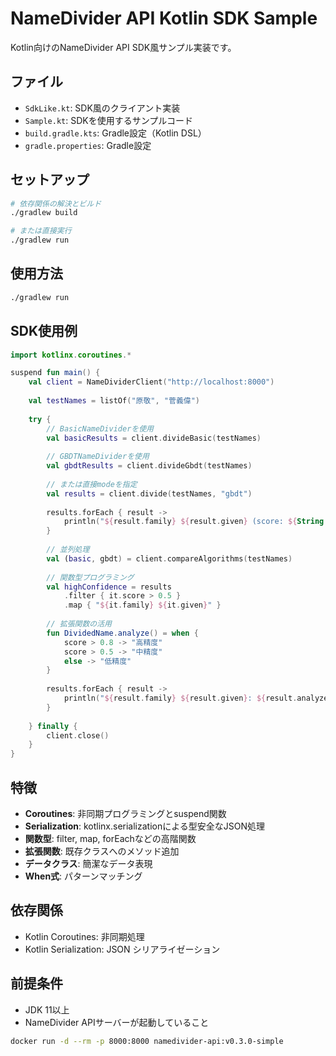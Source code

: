 # NameDivider API Kotlin SDK Sample

Kotlin向けのNameDivider API SDK風サンプル実装です。

## ファイル

- `SdkLike.kt`: SDK風のクライアント実装
- `Sample.kt`: SDKを使用するサンプルコード
- `build.gradle.kts`: Gradle設定（Kotlin DSL）
- `gradle.properties`: Gradle設定

## セットアップ

```bash
# 依存関係の解決とビルド
./gradlew build

# または直接実行
./gradlew run
```

## 使用方法

```bash
./gradlew run
```

## SDK使用例

```kotlin
import kotlinx.coroutines.*

suspend fun main() {
    val client = NameDividerClient("http://localhost:8000")
    
    val testNames = listOf("原敬", "菅義偉")
    
    try {
        // BasicNameDividerを使用
        val basicResults = client.divideBasic(testNames)
        
        // GBDTNameDividerを使用
        val gbdtResults = client.divideGbdt(testNames)
        
        // または直接modeを指定
        val results = client.divide(testNames, "gbdt")
        
        results.forEach { result ->
            println("${result.family} ${result.given} (score: ${String.format("%.4f", result.score)})")
        }
        
        // 並列処理
        val (basic, gbdt) = client.compareAlgorithms(testNames)
        
        // 関数型プログラミング
        val highConfidence = results
            .filter { it.score > 0.5 }
            .map { "${it.family} ${it.given}" }
            
        // 拡張関数の活用
        fun DividedName.analyze() = when {
            score > 0.8 -> "高精度"
            score > 0.5 -> "中精度"
            else -> "低精度"
        }
        
        results.forEach { result ->
            println("${result.family} ${result.given}: ${result.analyze()}")
        }
        
    } finally {
        client.close()
    }
}
```

## 特徴

- **Coroutines**: 非同期プログラミングとsuspend関数
- **Serialization**: kotlinx.serializationによる型安全なJSON処理
- **関数型**: filter, map, forEachなどの高階関数
- **拡張関数**: 既存クラスへのメソッド追加
- **データクラス**: 簡潔なデータ表現
- **When式**: パターンマッチング

## 依存関係

- Kotlin Coroutines: 非同期処理
- Kotlin Serialization: JSON シリアライゼーション

## 前提条件

- JDK 11以上
- NameDivider APIサーバーが起動していること

```bash
docker run -d --rm -p 8000:8000 namedivider-api:v0.3.0-simple
```